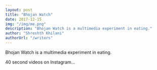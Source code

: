 ```yaml
---
layout: post
title: "Bhojan Watch"
date: 2017-12-15
img: "/img/me.png"
description: "Bhojan Watch is a multimedia experiment in eating."
author: "Shreshth Khilani"
authorUrl: "/writers"
---
```


Bhojan Watch is a multimedia experiment in eating.

40 second videos on Instagram...